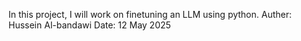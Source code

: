 In this project, I will work on finetuning an LLM using python.
Auther: Hussein Al-bandawi
Date: 12 May 2025
